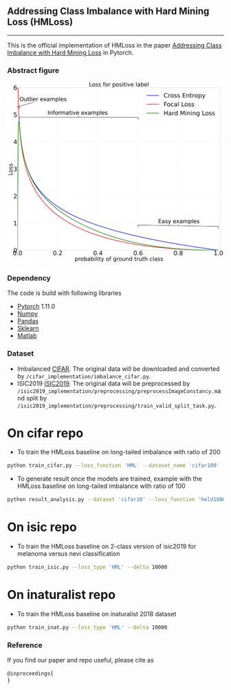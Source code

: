 ## Addressing Class Imbalance with Hard Mining Loss (HMLoss)
_________________

This is the official implementation of HMLoss in the paper [Addressing Class Imbalance with Hard Mining Loss](https:) in Pytorch.
### Abstract figure

![Alt text](ressources/images/abstract_figure.png?raw=true "HMLoss")
### Dependency
The code is build with following libraries
- [Pytorch](https://www.tensorflow.org) 1.11.0
- [Numpy](https://numpy.org/) 
- [Pandas](https://pandas.pydata.org/)
- [Sklearn](https://scikit-learn.org/stable/)
- [Matlab](https://ch.mathworks.com/fr/products/matlab.html)


### Dataset
- Imbalanced [CIFAR](https://www.cs.toronto.edu/~kriz/cifar.html). The original data will be downloaded and converted by `/cifar_implementation/imbalance_cifar.py`.
- ISIC2019 [ISIC2019](https://challenge2019.isic-archive.com/). The original data will be preprocessed by `/isic2019_implementation/preprocessing/preprocessImageConstancy.m`and split by `/isic2019_implementation/preprocessing/train_valid_split_task.py`.


# On cifar repo
- To train the HMLoss baseline on long-tailed imbalance with ratio of 200 

```bash
python train_cifar.py --loss_function 'HML' --dataset_name 'cifar100' --imb_type 'exp' --imb_ratio 0.02  
```

- To generate result once the models are trained, example with the HMLoss baseline on long-tailed imbalance with ratio of 100

```bash
python result_analysis.py --dataset 'cifar10' --loss_function 'hmld10000000g05a75' --imb_type 'exp' --imb_ratio 0.01 
```

# On isic repo
- To train the HMLoss baseline on 2-class version of isic2019 for melanoma versus nevi classification

```bash
python train_isic.py --loss_type 'HML' --delta 10000   
```
# On inaturalist repo
- To train the HMLoss baseline on inaturalist 2018 dataset

```bash
python train_inat.py --loss_type 'HML' --delta 10000   
```

### Reference

If you find our paper and repo useful, please cite as

```
@inproceedings{
}
